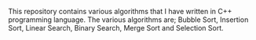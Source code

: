This repository contains various algorithms that I have written in C++ programming language.
The various algorithms are; Bubble Sort, Insertion Sort, Linear Search, Binary Search, Merge Sort and Selection Sort.
